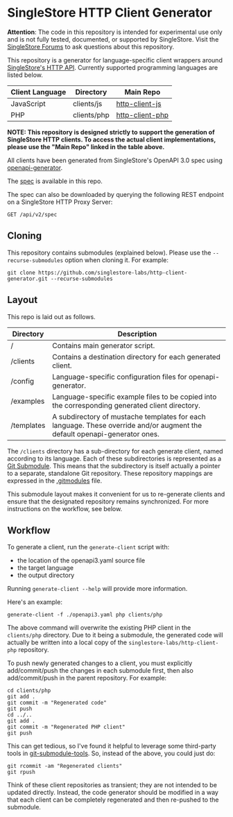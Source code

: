 # SingleStore HTTP Client Generator

**Attention**: The code in this repository is intended for experimental use only and is not fully tested, documented, or supported by SingleStore. Visit the [SingleStore Forums](https://www.singlestore.com/forum/) to ask questions about this repository.


This repository is a generator for language-specific client wrappers around [SingleStore's HTTP API](https://docs.singlestore.com/managed-service/en/reference/http-api.html).  Currently supported programming languages are listed below.

| Client Language | Directory   | Main Repo                                                              |
| --------------- | ----------- | ---------------------------------------------------------------------- |
| JavaScript      | clients/js  | [http-client-js](https://github.com/singlestore-labs/http-client-js)   |
| PHP             | clients/php | [http-client-php](https://github.com/singlestore-labs/http-client-php) |

**NOTE:  This repository is designed strictly to support the generation of SingleStore HTTP clients.  To access the actual client implementations, please use the "Main Repo" linked in the table above.**

All clients have been generated from SingleStore's OpenAPI 3.0 spec using [openapi-generator](https://github.com/OpenAPITools/openapi-generator).  

The [spec](openapi3.yaml) is available in this repo.

The spec can also be downloaded by querying the following REST endpoint on a SingleStore HTTP Proxy Server:

    GET /api/v2/spec

## Cloning

This repository contains submodules (explained below).  Please use the `--recurse-submodules` option when cloning it.  For example:

    git clone https://github.com/singlestore-labs/http-client-generator.git --recurse-submodules

## Layout

This repo is laid out as follows.

| Directory  | Description                                                                                                                |
| ---------- | -------------------------------------------------------------------------------------------------------------------------- |
| /          | Contains main generator script.                                                                                            |
| /clients   | Contains a destination directory for each generated client.                                                                |
| /config    | Language-specific configuration files for openapi-generator.                                                               |
| /examples  | Language-specific example files to be copied into the corresponding generated client directory.                            |
| /templates | A subdirectory of mustache templates for each language.  These override and/or augment the default openapi-generator ones. |

The `/clients` directory has a sub-directory for each generate client, named according to its language.  Each of these subdirectories is represented as a [Git Submodule](https://git-scm.com/book/en/v2/Git-Tools-Submodules).  This means that the subdirectory is itself actually a pointer to a separate, standalone Git repository.  These repository mappings are expressed in the [.gitmodules](.gitmodules) file.

This submodule layout makes it convenient for us to re-generate clients and ensure that the designated repository remains synchronized.  For more instructions on the workflow, see below.

## Workflow

To generate a client, run the `generate-client` script with:

* the location of the openapi3.yaml source file
* the target language
* the output directory

Running `generate-client --help` will provide more information.  

Here's an example:

    generate-client -f ./openapi3.yaml php clients/php

The above command will overwrite the existing PHP client in the `clients/php` directory.  Due to it being a submodule, the generated code will actually be written into a local copy of the `singlestore-labs/http-client-php` repository.

To push newly generated changes to a client, you must explicitly add/commit/push the changes in each submodule first, then also add/commit/push in the parent repository.  For example:

    cd clients/php
    git add .
    git commit -m "Regenerated code"
    git push
    cd ../..
    git add .
    git commit -m "Regenerated PHP client"
    git push

This can get tedious, so I've found it helpful to leverage some third-party tools in [git-submodule-tools](https://github.com/kollerma/git-submodule-tools).  So, instead of the above, you could just do:

    git rcommit -am "Regenerated clients"
    git rpush

Think of these client repositories as transient; they are not intended to be updated directly.  Instead, the code generator should be modified in a way that each client can be completely regenerated and then re-pushed to the submodule.

